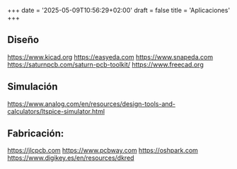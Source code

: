 +++
date = '2025-05-09T10:56:29+02:00'
draft = false
title = 'Aplicaciones'
+++



## Diseño

https://www.kicad.org
https://easyeda.com
https://www.snapeda.com
https://saturnpcb.com/saturn-pcb-toolkit/
https://www.freecad.org

## Simulación

https://www.analog.com/en/resources/design-tools-and-calculators/ltspice-simulator.html

## Fabricación:

https://jlcpcb.com
https://www.pcbway.com
https://oshpark.com
https://www.digikey.es/en/resources/dkred
